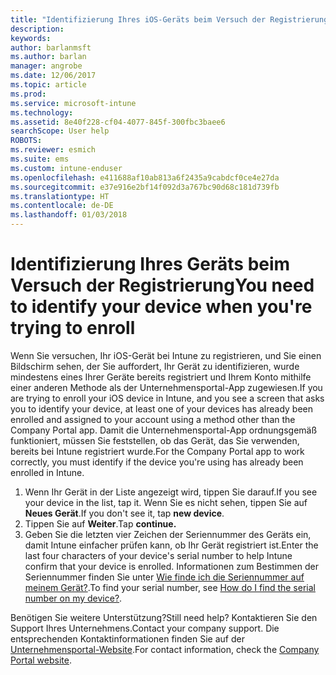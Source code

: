```yaml
---
title: "Identifizierung Ihres iOS-Geräts beim Versuch der Registrierung | Microsoft-Dokumentation"
description: 
keywords: 
author: barlanmsft
ms.author: barlan
manager: angrobe
ms.date: 12/06/2017
ms.topic: article
ms.prod: 
ms.service: microsoft-intune
ms.technology: 
ms.assetid: 8e40f228-cf04-4077-845f-300fbc3baee6
searchScope: User help
ROBOTS: 
ms.reviewer: esmich
ms.suite: ems
ms.custom: intune-enduser
ms.openlocfilehash: e411688af10ab813a6f2435a9cabdcf0ce4e27da
ms.sourcegitcommit: e37e916e2bf14f092d3a767bc90d68c181d739fb
ms.translationtype: HT
ms.contentlocale: de-DE
ms.lasthandoff: 01/03/2018
---
```

# <a name="you-need-to-identify-your-device-when-youre-trying-to-enroll"></a><span data-ttu-id="7795c-102">Identifizierung Ihres Geräts beim Versuch der Registrierung</span><span class="sxs-lookup"><span data-stu-id="7795c-102">You need to identify your device when you're trying to enroll</span></span>

<span data-ttu-id="7795c-103">Wenn Sie versuchen, Ihr iOS-Gerät bei Intune zu registrieren, und Sie einen Bildschirm sehen, der Sie auffordert, Ihr Gerät zu identifizieren, wurde mindestens eines Ihrer Geräte bereits registriert und Ihrem Konto mithilfe einer anderen Methode als der Unternehmensportal-App zugewiesen.</span><span class="sxs-lookup"><span data-stu-id="7795c-103">If you are trying to enroll your iOS device in Intune, and you see a screen that asks you to identify your device, at least one of your devices has already been enrolled and assigned to your account using a method other than the Company Portal app.</span></span> <span data-ttu-id="7795c-104">Damit die Unternehmensportal-App ordnungsgemäß funktioniert, müssen Sie feststellen, ob das Gerät, das Sie verwenden, bereits bei Intune registriert wurde.</span><span class="sxs-lookup"><span data-stu-id="7795c-104">For the Company Portal app to work correctly, you must identify if the device you're using has already been enrolled in Intune.</span></span>

1. <span data-ttu-id="7795c-105">Wenn Ihr Gerät in der Liste angezeigt wird, tippen Sie darauf.</span><span class="sxs-lookup"><span data-stu-id="7795c-105">If you see your device in the list, tap it.</span></span> <span data-ttu-id="7795c-106">Wenn Sie es nicht sehen, tippen Sie auf **Neues Gerät**.</span><span class="sxs-lookup"><span data-stu-id="7795c-106">If you don't see it, tap **new device**.</span></span>
2. <span data-ttu-id="7795c-107">Tippen Sie auf **Weiter**.</span><span class="sxs-lookup"><span data-stu-id="7795c-107">Tap **continue.**</span></span>
3. <span data-ttu-id="7795c-108">Geben Sie die letzten vier Zeichen der Seriennummer des Geräts ein, damit Intune einfacher prüfen kann, ob Ihr Gerät registriert ist.</span><span class="sxs-lookup"><span data-stu-id="7795c-108">Enter the last four characters of your device's serial number to help Intune confirm that your device is enrolled.</span></span> <span data-ttu-id="7795c-109">Informationen zum Bestimmen der Seriennummer finden Sie unter [Wie finde ich die Seriennummer auf meinem Gerät?](how-do-i-find-the-serial-number-on-my-device-ios.md).</span><span class="sxs-lookup"><span data-stu-id="7795c-109">To find your serial number, see [How do I find the serial number on my device?](how-do-i-find-the-serial-number-on-my-device-ios.md).</span></span>

<span data-ttu-id="7795c-110">Benötigen Sie weitere Unterstützung?</span><span class="sxs-lookup"><span data-stu-id="7795c-110">Still need help?</span></span> <span data-ttu-id="7795c-111">Kontaktieren Sie den Support Ihres Unternehmens.</span><span class="sxs-lookup"><span data-stu-id="7795c-111">Contact your company support.</span></span> <span data-ttu-id="7795c-112">Die entsprechenden Kontaktinformationen finden Sie auf der [Unternehmensportal-Website](https://portal.manage.microsoft.com#HelpDeskDialog).</span><span class="sxs-lookup"><span data-stu-id="7795c-112">For contact information, check the [Company Portal website](https://portal.manage.microsoft.com#HelpDeskDialog).</span></span>
